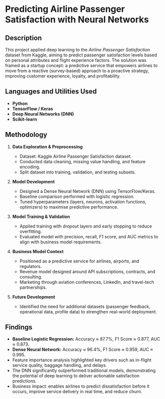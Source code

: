 <h1>Predicting Airline Passenger Satisfaction with Neural Networks</h1>

<h2>Description</h2>
This project applied deep learning to the <i>Airline Passenger Satisfaction</i> dataset from Kaggle, aiming to predict passenger satisfaction levels based on personal attributes and flight experience factors. The solution was framed as a startup concept: a predictive service that empowers airlines to move from a reactive (survey-based) approach to a proactive strategy, improving customer experience, loyalty, and profitability.
<br />

<h2>Languages and Utilities Used</h2>

- <b>Python</b>  
- <b>TensorFlow / Keras</b>  
- <b>Deep Neural Networks (DNN)</b>  
- <b>Scikit-learn</b>  


<h2>Methodology</h2>

1. <b>Data Exploration & Preprocessing</b>  
   - Dataset: Kaggle Airline Passenger Satisfaction dataset.  
   - Conducted data cleaning, missing value handling, and feature encoding.  
   - Split dataset into training, validation, and testing subsets.  

2. <b>Model Development</b>  
   - Designed a Dense Neural Network (DNN) using TensorFlow/Keras.  
   - Baseline comparison performed with logistic regression.  
   - Tuned hyperparameters (layers, neurons, activation functions, optimizers) to maximise predictive performance.  

3. <b>Model Training & Validation</b>  
   - Applied training with dropout layers and early stopping to reduce overfitting.  
   - Evaluated model with precision, recall, F1 score, and AUC metrics to align with business model requirements.  

4. <b>Business Model Context</b>  
   - Positioned as a predictive service for airlines, airports, and regulators.  
   - Revenue model designed around API subscriptions, contracts, and consulting.  
   - Marketing through aviation conferences, LinkedIn, and travel-tech partnerships.  

5. <b>Future Development</b>  
   - Identified the need for additional datasets (passenger feedback, operational data, profile data) to strengthen real-world deployment.  


<h2>Findings</h2>

- <b>Baseline Logistic Regression:</b> Accuracy ≈ 87.7%, F1 Score ≈ 0.877, AUC ≈ 0.873.  
- <b>Dense Neural Network:</b> Accuracy ≈ 96.4%, F1 Score ≈ 0.959, AUC ≈ 0.995.  
- Feature importance analysis highlighted key drivers such as in-flight service quality, baggage handling, and delays.  
- The DNN significantly outperformed traditional models, demonstrating the potential of deep learning to deliver actionable satisfaction predictions.  
- Business impact: enables airlines to predict dissatisfaction before it occurs, improve service delivery in real time, and reduce churn.  
